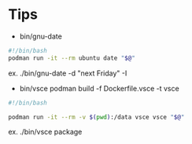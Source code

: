 # Tips


* bin/gnu-date
```sh
#!/bin/bash
podman run -it --rm ubuntu date "$@"
```
ex. 
./bin/gnu-date -d "next Friday" -I

* bin/vsce
podman build -f Dockerfile.vsce -t vsce
```sh
#!/bin/bash

podman run -it --rm -v $(pwd):/data vsce vsce "$@"
```

ex.
./bin/vsce package


